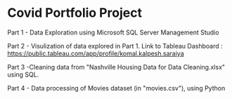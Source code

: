 # Covid Portfolio Project

Part 1 - Data Exploration using Microsoft SQL Server Management Studio

Part 2 - Visulization of data explored in Part 1. Link to Tableau Dashboard : https://public.tableau.com/app/profile/komal.kalpesh.saraiya

Part 3 -Cleaning data from "Nashville Housing Data for Data Cleaning.xlsx" using SQL.

Part 4 - Data processing of Movies dataset (in "movies.csv"), using Python
